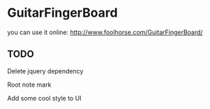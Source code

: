 # GuitarFingerBoard

you can use it online: http://www.foolhorse.com/GuitarFingerBoard/

## TODO

Delete jquery dependency

Root note mark

Add some cool style to UI
